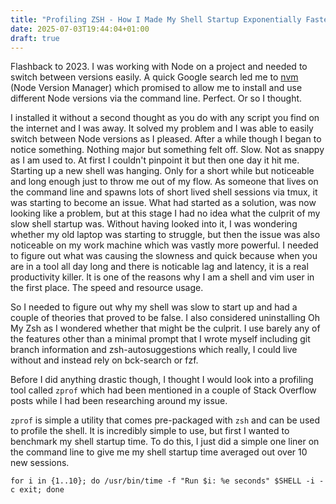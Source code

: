 ```yaml
---
title: "Profiling ZSH - How I Made My Shell Startup Exponentially Faster"
date: 2025-07-03T19:44:04+01:00
draft: true
---
```


Flashback to 2023. I was working with Node on a project and needed to switch between versions easily. A quick Google search led me to [nvm](https://github.com/nvm-sh/nvm) (Node Version Manager)
which promised to allow me to install and use different Node versions via the command line. Perfect. Or so I thought.

I installed it without a second thought as you do with any script you find on the internet and I was away. It solved my problem and I was able to easily switch between Node versions as I pleased.
After a while though I began to notice something. Nothing major but something felt off. Slow. Not as snappy as I am used to. At first I couldn't pinpoint it but then one day it hit me. Starting up a new shell
was hanging. Only for a short while but noticeable and long enough just to throw me out of my flow. As someone that lives on the command line and spawns lots of short lived shell sessions via tmux, it was starting 
to become an issue. What had started as a solution, was now looking like a problem, but at this stage I had no idea what the culprit of my slow shell startup was. Without having looked into it, I was wondering
whether my old laptop was starting to struggle, but then the issue was also noticeable on my work machine which was vastly more powerful. I needed to figure out what was causing the slowness and quick because
when you are in a tool all day long and there is noticable lag and latency, it is a real productivity killer. It is one of the reasons why I am a shell and vim user in the first place. The speed and resource usage.

So I needed to figure out why my shell was slow to start up and had a couple of theories that proved to be false. I also considered uninstalling Oh My Zsh as I wondered whether that might be the culprit. I use 
barely any of the features other than a minimal prompt that I wrote myself including git branch information and zsh-autosuggestions which really, I could live without and instead rely on bck-search or fzf.

Before I did anything drastic though, I thought I would look into a profiling tool called `zprof` which had been mentioned in a couple of Stack Overflow posts while I had been researching around my issue.

`zprof` is simple a utility that comes pre-packaged with `zsh` and can be used to profile the shell. It is incredibly simple to use, but first I wanted to benchmark my shell startup time. To do this, I just did
a simple one liner on the command line to give me my shell startup time averaged out over 10 new sessions.

```shell
for i in {1..10}; do /usr/bin/time -f "Run $i: %e seconds" $SHELL -i -c exit; done
```
